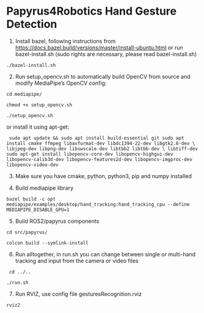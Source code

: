 # Papyrus4Robotics Hand Gesture Detection 

1. Install bazel, following instructions from https://docs.bazel.build/versions/master/install-ubuntu.html or run bazel-install.sh (sudo rights are necessary, please read bazel-install.sh)

``./bazel-install.sh ``

2. Run setup_opencv.sh to automatically build OpenCV from source and modify MediaPipe’s OpenCV config:

``cd mediapipe/``

``chmod +x setup_opencv.sh ``

``./setup_opencv.sh ``

or install it using apt-get:

`` sudo apt update && sudo apt install build-essential git
    sudo apt install cmake ffmpeg libavformat-dev libdc1394-22-dev libgtk2.0-dev \
                     libjpeg-dev libpng-dev libswscale-dev libtbb2 libtbb-dev \
                     libtiff-dev``
`` sudo apt-get install libopencv-core-dev libopencv-highgui-dev libopencv-calib3d-dev libopencv-features2d-dev libopencv-imgproc-dev libopencv-video-dev ``

3. Make sure you have cmake, python, python3, pip and numpy installed

4. Build mediapipe library

``bazel build -c opt mediapipe/examples/desktop/hand_tracking:hand_tracking_cpu --define MEDIAPIPE_DISABLE_GPU=1``

5. Build ROS2/papyrus components

``cd src/papyrus/``

``colcon build --symlink-install``

6. Run alltogether, in run.sh you can change between single or multi-hand tracking and input from the camera or video files

`` cd ../..``

``./run.sh ``

7. Run RVIZ, use config file gesturesRecognition.rviz

``rviz2``


